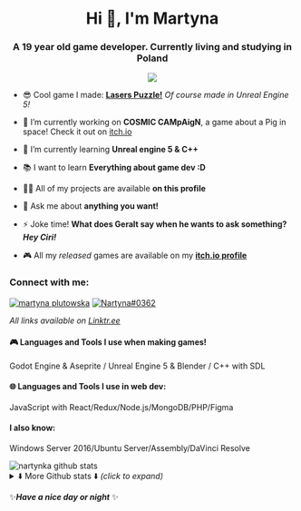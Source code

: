 <h1 align="center">Hi 👋, I'm Martyna</h1>
<h3 align="center">A 19 year old game developer. Currently living and studying in Poland</h3>
<!-- <p align="left"> <img src="https://komarev.com/ghpvc/?username=nartynka&label=Views&color=50fa7b&style=flat" alt="nartynka" /> </p> -->
<p align="center"><img src="https://profile-counter.glitch.me/nartynka/count.svg"/></p>

- 😎 Cool game I made: **[Lasers Puzzle!](https://github.com/Nartynka/UE-Lasers)** *Of course made in Unreal Engine 5!*

- 🔭 I’m currently working on **COSMIC CAMpAigN**, a game about a Pig in space! Check it out on [itch.io](https://nartyna.itch.io/cosmic-campaign)

- 🌱 I’m currently learning **Unreal engine 5 & C++**

- 📚 I want to learn **Everything about game dev :D** 

- 👨‍💻 All of my projects are available **on this profile**

- 💬 Ask me about **anything you want!**

- ⚡ Joke time! **What does Geralt say when he wants to ask something? _Hey Ciri!_**

- 🎮 All my *released* games are available on my **[itch.io profile](https://nartyna.itch.io/)**

<h3 align="left">Connect with me:</h3>
<p align="left">
 <a href="https://www.linkedin.com/in/martyna-plutowska/" target="_blank"><img align="center" src="https://img.shields.io/badge/-linkedin-0A66C2?style=flat&labelColor=0A66C2&logo=linkedin&logoColor=white" alt="martyna plutowska"/></a>
<a href="https://discordapp.com/users/411156513646706690" target="_blank"><img align="center" src="https://img.shields.io/badge/-Discord-5865F2?style=flat&labelColor=5865F2&logo=discord&logoColor=white" alt="Nartyna#0362"/></a>
</p>

_All links available on [Linktr.ee](https://linktr.ee/Nartyna)_

<h4>🎮 Languages and Tools I use when making games!</h4>
Godot Engine & Aseprite / Unreal Engine 5 & Blender / C++ with SDL
<h4>🌐 Languages and Tools I use in web dev:</h3>
<p>JavaScript with React/Redux/Node.js/MongoDB/PHP/Figma</p>

<h4>I also know:</h4>
<p>Windows Server 2016/Ubuntu Server/Assembly/DaVinci Resolve</p>

<img src="https://github-readme-stats.vercel.app/api?username=nartynka&show_icons=true&theme=dracula&hide_border=true&locale=en&count_private=true&custom_title=Nartynka's%20Github%20Stats&bg_color=0,282a36,212436&rank_icon=percentile" alt="nartynka github stats" />
<details>
<summary>⬇️ More Github stats ⬇️ <i>(click to expand)</i></summary>
<img src="http://github-readme-streak-stats.herokuapp.com?user=nartynka&theme=dracula&hide_border=true&date_format=j%20M%5B%20Y%5D&background=0%2C282A36%2C212436" alt="nartynka strike stats" />
<img height="195px" src="https://github-readme-stats.vercel.app/api/top-langs?username=nartynka&show_icons=true&langs_count=10&theme=dracula&hide_border=true&layout=compact&hide=C%23&bg_color=0,282a36,212436" alt="nartynka" alt="nartynka top languages"/>
<img src="https://github-readme-activity-graph.vercel.app/graph?username=Nartynka&bg_color=282a36&color=757a99&line=ff79c6&point=8be9fd&area=true&hide_border=true&radius=4.5&custom_title=Nartynka%20Activity%20Graph" alt="Nartynka activity graph" />
</details>

✨***Have a nice day or night*** ✨
